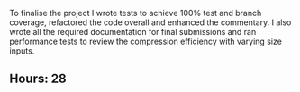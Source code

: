 To finalise the project I wrote tests to achieve 100% test and branch coverage, refactored the code overall and enhanced the commentary. I also wrote all the required documentation for final submissions and ran performance tests to review the compression efficiency with varying size inputs. 

## Hours: 28
